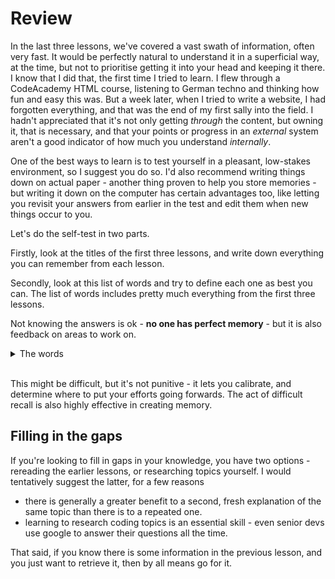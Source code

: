 # Review

In the last three lessons, we've covered a vast swath of information, often very fast. It would be perfectly natural to understand it in a superficial way, at the time, but not to prioritise getting it into your head and keeping it there. I know that I did that, the first time I tried to learn. I flew through a CodeAcademy HTML course, listening to German techno and thinking how fun and easy this was. But a week later, when I tried to write a website, I had forgotten everything, and that was the end of my first sally into the field. I hadn't appreciated that it's not only getting _through_ the content, but owning it, that is necessary, and that your points or progress in an _external_ system aren't a good indicator of how much you understand _internally_.

One of the best ways to learn is to test yourself in a pleasant, low-stakes environment, so I suggest you do so. I'd also recommend writing things down on actual paper - another thing proven to help you store memories - but writing it down on the computer has certain advantages too, like letting you revisit your answers from earlier in the test and edit them when new things occur to you.

Let's do the self-test in two parts.

Firstly, look at the titles of the first three lessons, and write down everything you can remember from each lesson.

Secondly, look at this list of words and try to define each one as best you can. The list of words includes pretty much everything from the first three lessons. 

Not knowing the answers is ok - **no one has perfect memory** - but it is also feedback on areas to work on.

<details>
<summary>The words</summary>
<br/>

|                    |                          |                               |                       |
| ------------------ | ------------------------ | ----------------------------- | --------------------- |
| string             | number                   | function                      | object                |
| array              | console                  | operator                      | mathematical operator |
| modulo/remainder   | floating-point           | identifier                    | variable              |
| mutation           | assignment               | reassignment                  | the equality operator |
| data types         | primitives (w/ examples) | reference types (w/ examples) | argument              |
| what is 'calling'? | ls                       | cd                            | touch                 |
| mkdir              | rm                       | comments in JS                | terminal              |
| pascalCase         |                          |                               |                       |

</details>
<br/>

This might be difficult, but it's not punitive - it lets you calibrate, and determine where to put your efforts going forwards. The act of difficult recall is also highly effective in creating memory.

## Filling in the gaps

If you're looking to fill in gaps in your knowledge, you have two options - rereading the earlier lessons, or researching topics yourself. I would tentatively suggest the latter, for a few reasons

- there is generally a greater benefit to a second, fresh explanation of the same topic than there is to a repeated one.
- learning to research coding topics is an essential skill - even senior devs use google to answer their questions all the time.

That said, if you know there is some information in the previous lesson, and you just want to retrieve it, then by all means go for it.
